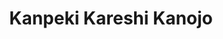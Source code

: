 --- 
title: "Kanpeki Kareshi Kanojo"
publishdate: "2019-6-16T16:48:46+02:00"
src: "https://365manga.net/manga/kanpeki-kareshi-kanojo"
image: "https://data.365manga.net/images/thumbnails/16040-kanpeki-kareshi-kanojo.jpg"
description: "A perfect boyfriend that loves Kin erasers and big boobs. A perfect girlfriend that is average-looking and flat-chested. Cry, laugh and squeal, because this is a story of passion and unrequited love! Although Natsu, 16, thought that Ichijou was the perfect boyfriend, it turns out it was only her illusion. When she confesses her feelings for Ichijou only to get the reply “I want a cuter girl than you,” she…"
---